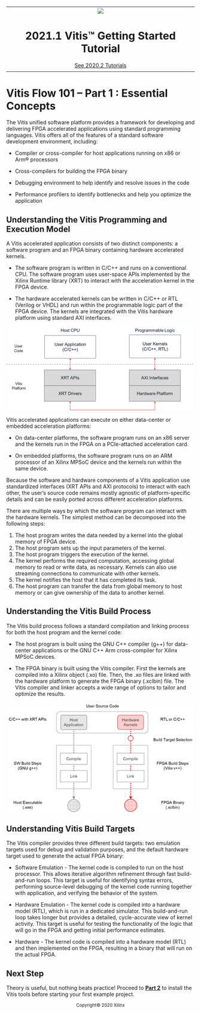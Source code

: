 <table class="sphinxhide">
 <tr>
   <td align="center"><img src="https://www.xilinx.com/content/dam/xilinx/imgs/press/media-kits/corporate/xilinx-logo.png" width="30%"/><h1>2021.1 Vitis™ Getting Started Tutorial</h1>
   <a href="https://github.com/Xilinx/Vitis-Tutorials/tree/2020.2">See 2020.2 Tutorials</a>
   </td>
 </tr>
 <tr>
 <td>
 </td>
 </tr>
</table>

# Vitis Flow 101 – Part 1 : Essential Concepts

The Vitis unified software platform provides a framework for developing and delivering FPGA accelerated applications using standard programming languages. Vitis offers all of the features of a standard software development environment, including:

* Compiler or cross-compiler for host applications running on x86 or Arm® processors

* Cross-compilers for building the FPGA binary

* Debugging environment to help identify and resolve issues in the code

* Performance profilers to identify bottlenecks and help you optimize the application

  

## Understanding the Vitis Programming and Execution Model

A Vitis accelerated application consists of two distinct components: a software program and an FPGA binary containing hardware accelerated kernels. 

* The software program is written in C/C++ and runs on a conventional CPU. The software program uses user-space APIs implemented by the Xilinx Runtime library (XRT) to interact with the acceleration kernel in the FPGA device.

* The hardware accelerated kernels can be written in C/C++ or RTL (Verilog or VHDL) and run within the programmable logic part of the FPGA device. The kernels are integrated with the Vitis hardware platform using standard AXI interfaces.

  

![img](./images/part1_execution_model.png)



Vitis accelerated applications can execute on either data-center or embedded acceleration platforms:

* On data-center platforms, the software program runs on an x86 server and the kernels run in the FPGA on a PCIe-attached acceleration card.

* On embedded platforms, the software program runs on an ARM processor of an Xilinx MPSoC device and the kernels run within the same device. 

Because the software and hardware components of a Vitis application use standardized interfaces (XRT APIs and AXI protocols) to interact with each other, the user’s source code remains mostly agnostic of platform-specific details and can be easily ported across different acceleration platforms.

There are multiple ways by which the software program can interact with the hardware kernels. The simplest method can be decomposed into the following steps:

1. The host program writes the data needed by a kernel into the global memory of FPGA device.
2. The host program sets up the input parameters of the kernel.
3. The host program triggers the execution of the kernel.
4. The kernel performs the required computation, accessing global memory to read or write data, as necessary. Kernels can also use streaming connections to communicate with other kernels.
5. The kernel notifies the host that it has completed its task.
6. The host program can transfer the data from global memory to host memory or can give ownership of the data to another kernel.



## Understanding the Vitis Build Process

The Vitis build process follows a standard compilation and linking process for both the host program and the kernel code:

* The host program is built using the GNU C++ compiler (g++) for data-center applications or the GNU C++ Arm cross-compiler for Xilinx MPSoC devices. 

* The FPGA binary is built using the Vitis compiler. First the kernels are compiled into a Xilinx object (.xo) file. Then, the .xo files are linked with the hardware platform to generate the FPGA binary (.xclbin) file. The Vitis compiler and linker accepts a wide range of options to tailor and optimize the results. 

![img](./images/part1_build_flow.png)



## Understanding Vitis Build Targets

The Vitis compiler provides three different build targets: two emulation targets used for debug and validation purposes, and the default hardware target used to generate the actual FPGA binary:

* Software Emulation - The kernel code is compiled to run on the host processor. This allows iterative algorithm refinement through fast build-and-run loops. This target is useful for identifying syntax errors, performing source-level debugging of the kernel code running together with application, and verifying the behavior of the system.

* Hardware Emulation - The kernel code is compiled into a hardware model (RTL), which is run in a dedicated simulator. This build-and-run loop takes longer but provides a detailed, cycle-accurate view of kernel activity. This target is useful for testing the functionality of the logic that will go in the FPGA and getting initial performance estimates.

* Hardware - The kernel code is compiled into a hardware model (RTL) and then implemented on the FPGA, resulting in a binary that will run on the actual FPGA.



## Next Step

Theory is useful, but nothing beats practice! Proceed to [**Part 2**](./Part2.md) to install the Vitis tools before starting your first example project.

 

<p align="center"><sup>Copyright&copy; 2020 Xilinx</sup></p>
